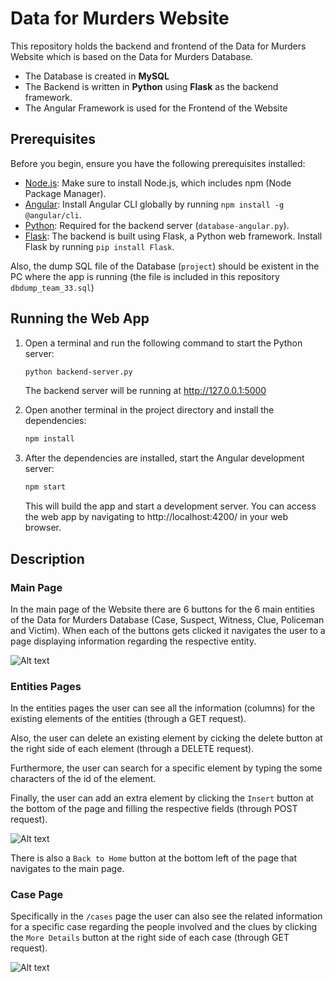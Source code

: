 # Data for Murders Website

This repository holds the backend and frontend of the Data for Murders Website which is based on the Data for Murders Database.
- The Database is created in **MySQL**
- The Backend is written in **Python** using **Flask** as the backend framework.
- The Angular Framework is used for the Frontend of the Website

## Prerequisites

Before you begin, ensure you have the following prerequisites installed:

- [Node.js](https://nodejs.org/): Make sure to install Node.js, which includes npm (Node Package Manager).
- [Angular](https://angular.io/): Install Angular CLI globally by running `npm install -g @angular/cli`.
- [Python](https://www.python.org/): Required for the backend server (`database-angular.py`).
- [Flask](https://flask.palletsprojects.com/): The backend is built using Flask, a Python web framework. Install Flask by running `pip install Flask`.

Also, the dump SQL file of the Database (`project`) should be existent in the PC where the app is running (the file is included in this repository `dbdump_team_33.sql`)


## Running the Web App

1. Open a terminal and run the following command to start the Python server:

   ```bash
   python backend-server.py
   ```

   The backend server will be running at http://127.0.0.1:5000

2. Open another terminal in the project directory and install the dependencies:
    ```bash
   npm install

3. After the dependencies are installed, start the Angular development server:
    ```bash
   npm start
   ```

   This will build the app and start a development server. You can access the web app by navigating to http://localhost:4200/ in your web browser.


## Description 

### Main Page 

In the main page of the Website there are 6 buttons for the 6 main entities of the Data for Murders Database (Case, Suspect, Witness, Clue, Policeman and Victim). When each of the buttons gets clicked it navigates the user to a page displaying information regarding the respective entity. 

![Alt text](image.png)

### Entities Pages 

In the entities pages the user can see all the information (columns) for the existing elements of the entities (through a GET request).  

Also, the user can delete an existing element by cicking the delete button at the right side of each element (through a DELETE request).

Furthermore, the user can search for a specific element by typing the some characters of the id of the element.

Finally, the user can add an extra element by clicking the `Insert` button at the bottom of the page and filling the respective fields (through POST request).

![Alt text](image-1.png)


There is also a `Back to Home` button at the bottom left of the page that navigates to the main page. 


### Case Page

Specifically in the `/cases` page the user can also see the related information for a specific case regarding the people involved and the clues by clicking the `More Details` button at the right side of each case (through GET request).

![Alt text](image-2.png)